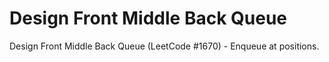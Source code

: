# Design Front Middle Back Queue

Design Front Middle Back Queue (LeetCode #1670) - Enqueue at positions.

